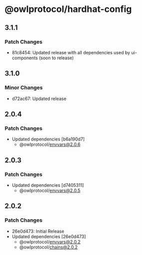 # @owlprotocol/hardhat-config

## 3.1.1

### Patch Changes

-   81c8454: Updated release with all dependencies used by ui-components (soon to release)

## 3.1.0

### Minor Changes

-   d72ac67: Updated release

## 2.0.4

### Patch Changes

-   Updated dependencies [b6a190d7]
    -   @owlprotocol/envvars@2.0.6

## 2.0.3

### Patch Changes

-   Updated dependencies [d7405311]
    -   @owlprotocol/envvars@2.0.5

## 2.0.2

### Patch Changes

-   26e0d473: Initial Release
-   Updated dependencies [26e0d473]
    -   @owlprotocol/envvars@2.0.2
    -   @owlprotocol/chains@2.0.2
